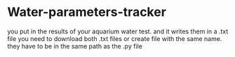 # Water-parameters-tracker
you put in the results of your aquarium water test. and it writes them in a .txt file 
you need to download both .txt files or create file with the same name. they have to be in the same path as the .py file
